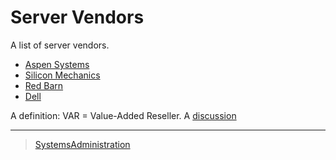 

Server Vendors
==============

A list of server vendors.

-   [Aspen Systems](https://www.aspsys.com/)
-   [Silicon Mechanics](http://www.siliconmechanics.com/)
-   [Red Barn](http://redbarnhpc.redbarncomputers.com/)
-   [Dell](http://www.dell.com/en-us/)

A definition: VAR = Value-Added Reseller. A [discussion](https://www.reddit.com/r/sysadmin/comments/468yrz/the_value_of_a_var/)

* * * * *

> [SystemsAdministration](../SystemsAdministration)
